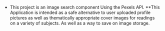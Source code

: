 * This project is an image search component
  Using the Pexels API.
**This Application is intended as a safe alternative to user uploaded profile pictures as well as thematically appropriate cover images for readings on a variety of subjects. As well as a way to save on image storage.
